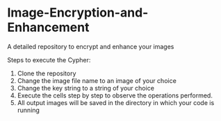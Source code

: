 # Image-Encryption-and-Enhancement
A detailed repository to encrypt and enhance your images 

Steps to execute the Cypher:

  1. Clone the repository
  2. Change the image file name to an image of your choice
  3. Change the key string to a string of your choice
  4. Execute the cells step by step to observe the operations performed.
  5. All output images will be saved in the directory in which your code is running
